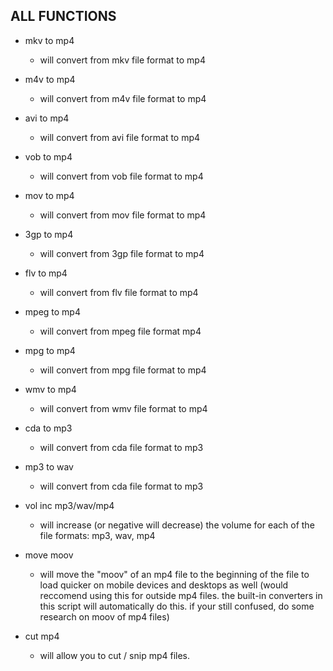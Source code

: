 <h2>ALL FUNCTIONS</h2>

- mkv to mp4
  - will convert from mkv file format to mp4

- m4v to mp4
  - will convert from m4v file format to mp4

- avi to mp4
  - will convert from avi file format to mp4

- vob to mp4
  - will convert from vob file format to mp4

- mov to mp4
  - will convert from mov file format to mp4

- 3gp to mp4
  - will convert from 3gp file format to mp4

- flv to mp4
  - will convert from flv file format to mp4

- mpeg to mp4
  - will convert from mpeg file format mp4

- mpg to mp4
  - will convert from mpg file format to mp4

- wmv to mp4
  - will convert from wmv file format to mp4

- cda to mp3
  - will convert from cda file format to mp3

- mp3 to wav
  - will convert from cda file format to mp3

- vol inc mp3/wav/mp4
  - will increase (or negative will decrease) the volume for each of the file formats: mp3, wav, mp4

- move moov
  - will move the "moov" of an mp4 file to the beginning of the file to load quicker on mobile devices and desktops as well (would reccomend using this for outside mp4 files. the built-in converters in this script will automatically do this. if your still confused, do some research on moov of mp4 files)

- cut mp4
  - will allow you to cut / snip mp4 files.